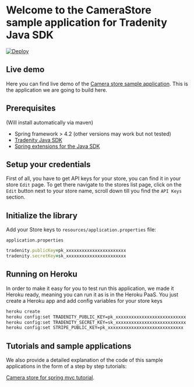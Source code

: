 
Welcome to the CameraStore sample application for Tradenity Java SDK
=================================


[![Deploy](https://www.herokucdn.com/deploy/button.svg)](https://heroku.com/deploy)


## Live demo

Here you can find live demo of the [Camera store sample application](http://camera-store-sample.tradenity.com/).
This is the application we are going to build here.


## Prerequisites

(Will install automatically via maven)

-  Spring framework > 4.2 (other versions may work but not tested)
-  [Tradenity Java SDK](https://github.com/tradenity/java-sdk)
-  [Spring extensions for the Java SDK](https://github.com/tradenity/java-sdk-spring-ext)



## Setup your credentials

First of all, you have to get API keys for your store, you can find it in your store `Edit` page.
To get there navigate to the stores list page, click on the `Edit` button next to your store name, scroll down till you find the `API Keys` section.


## Initialize the library

Add your Store keys to `resources/application.properties` file:

`application.properties`

```ruby
tradenity.publicKey=pk_xxxxxxxxxxxxxxxxxxxxxxx
tradenity.secretKey=sk_xxxxxxxxxxxxxxxxxxxxxxx

```


## Running on Heroku

In order to make it easy for you to test run this application, we made it Heroku ready, meaning you can run it as is in the Heroku PaaS.
You just create a Heroku app and add config variables for your store keys

```sh
heroku create
heroku config:set TRADENITY_PUBLIC_KEY=pk_xxxxxxxxxxxxxxxxxxxxxxxxxxx
heroku config:set TRADENITY_SECRET_KEY=sk_xxxxxxxxxxxxxxxxxxxxxxxxxxx
heroku config:set STRIPE_PUBLIC_KEY=pk_xxxxxxxxxxxxxxxxxxxxxxxxxxxxx
```


## Tutorials and sample applications


We also provide a detailed explanation of the code of this sample applications in the form of a step by step tutorials:

[Camera store for spring mvc tutorial](http://docs.tradenity.com/kb/tutorials/java/springmvc).

